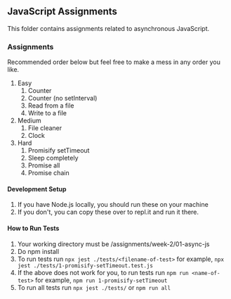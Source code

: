 
## JavaScript Assignments

This folder contains assignments related to asynchronous JavaScript.

### Assignments

Recommended order below but feel free to make a mess in any order you like.
1. Easy
   1. Counter
   2. Counter (no setInterval)
   3. Read from a file
   4. Write to a file
2. Medium
   1. File cleaner
   2. Clock
3. Hard
   1. Promisify setTimeout
   2. Sleep completely
   3. Promise all
   4. Promise chain

#### Development Setup
1. If you have Node.js locally, you should run these on your machine
2. If you don't, you can copy these over to repl.it and run it there.

#### How to Run Tests
1. Your working directory must be /assignments/week-2/01-async-js 
2. Do npm install
3. To run tests run `npx jest ./tests/<filename-of-test>` 
   for example, `npx jest ./tests/1-promisify-setTimeout.test.js`
4. If the above does not work for you, to run tests run `npm run <name-of-test>`
   for example, `npm run 1-promisify-setTimeout`
5. To run all tests run `npx jest ./tests/` or `npm run all`